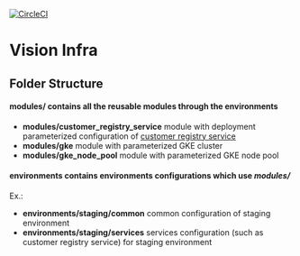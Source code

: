 [![CircleCI](https://circleci.com/gh/vision-i40/infra.svg?style=svg)](https://circleci.com/gh/vision-i40/infra)

# Vision Infra

## Folder Structure

#### **modules/** contains all the reusable modules through the environments

- **modules/customer_registry_service** module with deployment parameterized configuration of [customer registry service](https://github.com/vision-i40/customer_registry_service)
- **modules/gke** module with parameterized GKE cluster
- **modules/gke_node_pool** module with parameterized GKE node pool

#### **environments** contains environments configurations which use *modules/*

Ex.:

- **environments/staging/common** common configuration of staging environment
- **environments/staging/services** services configuration (such as customer registry service) for staging environment
